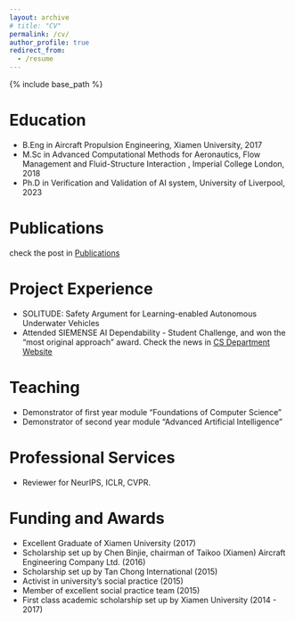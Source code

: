 ```yaml
---
layout: archive
# title: "CV"
permalink: /cv/
author_profile: true
redirect_from:
  - /resume
---
```


{% include base_path %}

Education
======
* B.Eng in Aircraft Propulsion Engineering, Xiamen University, 2017
* M.Sc in Advanced Computational Methods for Aeronautics, Flow Management and Fluid-Structure Interaction , Imperial College London, 2018
* Ph.D in Verification and Validation of AI system, University of Liverpool, 2023
  
Publications
======
  check the post in [Publications](https://havelhuang.github.io/publications/)

Project Experience
======
* SOLITUDE: Safety Argument for Learning-enabled Autonomous Underwater Vehicles
* Attended SIEMENSE AI Dependability - Student Challenge, and won the “most original approach” award. Check the news in [CS Department Website](https://www.liverpool.ac.uk/electrical-engineering-electronics-and-computer-science/news/articles/computer-science-phd-student-scoops-siemens-ai-dependability-student-challenge-award/)
  
Teaching
======
 * Demonstrator of first year module “Foundations of Computer Science”
 * Demonstrator of second year module “Advanced Artificial Intelligence” 

Professional Services
======
* Reviewer for NeurIPS, ICLR, CVPR.

Funding and Awards
======
 * Excellent Graduate of Xiamen University (2017) 
 * Scholarship set up by Chen Binjie, chairman of Taikoo (Xiamen) Aircraft Engineering Company Ltd. (2016)
 * Scholarship set up by Tan Chong International (2015)
 * Activist in university’s social practice (2015)
 * Member of excellent social practice team (2015)
 * First class academic scholarship set up by Xiamen University (2014 - 2017)



